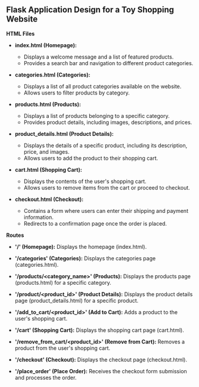 ## Flask Application Design for a Toy Shopping Website

**HTML Files**

- **index.html (Homepage):**
  - Displays a welcome message and a list of featured products.
  - Provides a search bar and navigation to different product categories.

- **categories.html (Categories):**
  - Displays a list of all product categories available on the website.
  - Allows users to filter products by category.

- **products.html (Products):**
  - Displays a list of products belonging to a specific category.
  - Provides product details, including images, descriptions, and prices.

- **product_details.html (Product Details):**
  - Displays the details of a specific product, including its description, price, and images.
  - Allows users to add the product to their shopping cart.

- **cart.html (Shopping Cart):**
  - Displays the contents of the user's shopping cart.
  - Allows users to remove items from the cart or proceed to checkout.

- **checkout.html (Checkout):**
  - Contains a form where users can enter their shipping and payment information.
  - Redirects to a confirmation page once the order is placed.

**Routes**

- **'/' (Homepage):** Displays the homepage (index.html).

- **'/categories' (Categories):** Displays the categories page (categories.html).

- **'/products/<category_name>' (Products):** Displays the products page (products.html) for a specific category.

- **'/product/<product_id>' (Product Details):** Displays the product details page (product_details.html) for a specific product.

- **'/add_to_cart/<product_id>' (Add to Cart):** Adds a product to the user's shopping cart.

- **'/cart' (Shopping Cart):** Displays the shopping cart page (cart.html).

- **'/remove_from_cart/<product_id>' (Remove from Cart):** Removes a product from the user's shopping cart.

- **'/checkout' (Checkout):** Displays the checkout page (checkout.html).

- **'/place_order' (Place Order):** Receives the checkout form submission and processes the order.